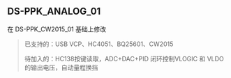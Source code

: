 ## DS-PPK_ANALOG_01

在 DS-PPK_CW2015_01 基础上修改

>已支持的：USB VCP、HC4051、BQ25601、CW2015
>
>待加入的：HC138按键读取，ADC+DAC+PID 闭环控制VLOGIC 和 VLDO 的输出电压，自动量程换挡

